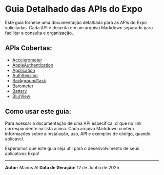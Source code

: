 # Guia Detalhado das APIs do Expo

Este guia fornece uma documentação detalhada para as APIs do Expo solicitadas. Cada API é descrita em um arquivo Markdown separado para facilitar a consulta e organização.

## APIs Cobertas:

*   [Accelerometer](./Accelerometer.md)
*   [AppleAuthentication](./AppleAuthentication.md)
*   [Application](./Application.md)
*   [AuthSession](./AuthSession.md)
*   [BackgroundTask](./BackgroundTask.md)
*   [Barometer](./Barometer.md)
*   [Battery](./Battery.md)
*   [BlurView](./BlurView.md)

## Como usar este guia:

Para acessar a documentação de uma API específica, clique no link correspondente na lista acima. Cada arquivo Markdown contém informações sobre a instalação, uso, API e exemplos de código, quando aplicável.

Esperamos que este guia seja útil para o desenvolvimento de seus aplicativos Expo!

---

**Autor:** Manus AI
**Data de Geração:** 12 de Junho de 2025

